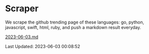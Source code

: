 # Scraper

We scrape the github trending page of these languages: go, python, javascript, swift, html, ruby, and push a markdown result everyday.

[2023-06-03.md](https://github.com/henson/Scraper/blob/master/2023-06-03.md)

Last Updated: 2023-06-03 00:08:52